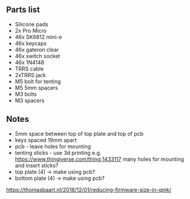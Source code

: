## Parts list

- Silicone pads
- 2x Pro Micro
- 46x SK6812 mini-e
- 46x keycaps
- 46x gateron clear
- 46x switch socket
- 46x 1N4148
- TRRS cable
- 2xTRRS jack
- M5 bolt for tenting
- M5 5mm spacers
- M3 bolts
- M3 spacers

## Notes
- 5mm space between top of top plate and top of pcb
- keys spaced 19mm apart
- pcb - leave holes for mounting
- tenting sticks - use 3d printing e.g. https://www.thingiverse.com/thing:1433117
  many holes for mounting and insert sticks?
- top plate (4) -> make using pcb?
- bottom plate (4) -> make using pcb?

https://thomasbaart.nl/2018/12/01/reducing-firmware-size-in-qmk/
